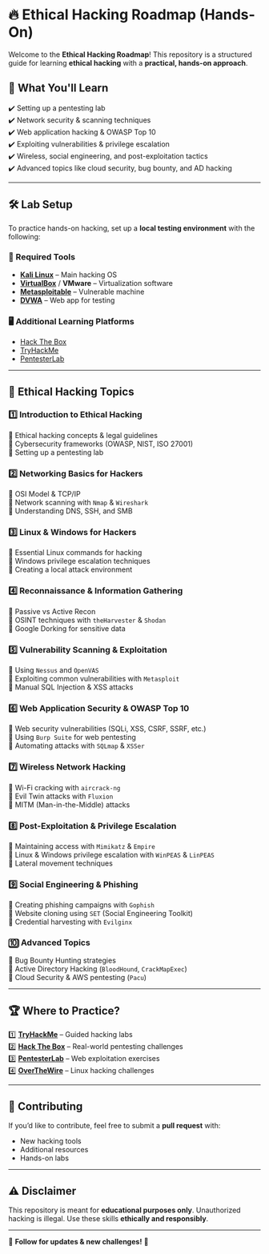# 🔥 Ethical Hacking Roadmap (Hands-On)  

Welcome to the **Ethical Hacking Roadmap**! This repository is a structured guide for learning **ethical hacking** with a **practical, hands-on approach**.  

## 📌 What You'll Learn  
✔️ Setting up a pentesting lab  
✔️ Network security & scanning techniques  
✔️ Web application hacking & OWASP Top 10  
✔️ Exploiting vulnerabilities & privilege escalation  
✔️ Wireless, social engineering, and post-exploitation tactics  
✔️ Advanced topics like cloud security, bug bounty, and AD hacking  

---

## 🛠️ Lab Setup  
To practice hands-on hacking, set up a **local testing environment** with the following:  

### **🔹 Required Tools**
- **[Kali Linux](https://www.kali.org/)** – Main hacking OS  
- **[VirtualBox](https://www.virtualbox.org/)** / **VMware** – Virtualization software  
- **[Metasploitable](https://sourceforge.net/projects/metasploitable/)** – Vulnerable machine  
- **[DVWA](https://github.com/digininja/DVWA)** – Web app for testing  

### **🖥️ Additional Learning Platforms**
- [Hack The Box](https://www.hackthebox.com/)  
- [TryHackMe](https://tryhackme.com/)  
- [PentesterLab](https://pentesterlab.com/)  

---

## 🚀 Ethical Hacking Topics  

### **1️⃣ Introduction to Ethical Hacking**  
🔹 Ethical hacking concepts & legal guidelines  
🔹 Cybersecurity frameworks (OWASP, NIST, ISO 27001)  
🔹 Setting up a pentesting lab  

### **2️⃣ Networking Basics for Hackers**  
🔹 OSI Model & TCP/IP  
🔹 Network scanning with `Nmap` & `Wireshark`  
🔹 Understanding DNS, SSH, and SMB  

### **3️⃣ Linux & Windows for Hackers**  
🔹 Essential Linux commands for hacking  
🔹 Windows privilege escalation techniques  
🔹 Creating a local attack environment  

### **4️⃣ Reconnaissance & Information Gathering**  
🔹 Passive vs Active Recon  
🔹 OSINT techniques with `theHarvester` & `Shodan`  
🔹 Google Dorking for sensitive data  

### **5️⃣ Vulnerability Scanning & Exploitation**  
🔹 Using `Nessus` and `OpenVAS`  
🔹 Exploiting common vulnerabilities with `Metasploit`  
🔹 Manual SQL Injection & XSS attacks  

### **6️⃣ Web Application Security & OWASP Top 10**  
🔹 Web security vulnerabilities (SQLi, XSS, CSRF, SSRF, etc.)  
🔹 Using `Burp Suite` for web pentesting  
🔹 Automating attacks with `SQLmap` & `XSSer`  

### **7️⃣ Wireless Network Hacking**  
🔹 Wi-Fi cracking with `aircrack-ng`  
🔹 Evil Twin attacks with `Fluxion`  
🔹 MITM (Man-in-the-Middle) attacks  

### **8️⃣ Post-Exploitation & Privilege Escalation**  
🔹 Maintaining access with `Mimikatz` & `Empire`  
🔹 Linux & Windows privilege escalation with `WinPEAS` & `LinPEAS`  
🔹 Lateral movement techniques  

### **9️⃣ Social Engineering & Phishing**  
🔹 Creating phishing campaigns with `Gophish`  
🔹 Website cloning using `SET` (Social Engineering Toolkit)  
🔹 Credential harvesting with `Evilginx`  

### **🔟 Advanced Topics**  
🔹 Bug Bounty Hunting strategies  
🔹 Active Directory Hacking (`BloodHound`, `CrackMapExec`)  
🔹 Cloud Security & AWS pentesting (`Pacu`)  

---

## 🏆 Where to Practice?  
1️⃣ **[TryHackMe](https://tryhackme.com/)** – Guided hacking labs  
2️⃣ **[Hack The Box](https://www.hackthebox.com/)** – Real-world pentesting challenges  
3️⃣ **[PentesterLab](https://pentesterlab.com/)** – Web exploitation exercises  
4️⃣ **[OverTheWire](https://overthewire.org/wargames/)** – Linux hacking challenges  

---

## 🤝 Contributing  
If you’d like to contribute, feel free to submit a **pull request** with:  
- New hacking tools  
- Additional resources  
- Hands-on labs  

---

## ⚠️ Disclaimer  
This repository is meant for **educational purposes only**. Unauthorized hacking is illegal. Use these skills **ethically and responsibly**.  

---

🔗 **Follow for updates & new challenges!** 🚀  
